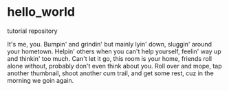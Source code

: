 # hello_world
tutorial repository

It's me, you.  Bumpin' and grindin' but mainly lyin' down, sluggin' around your hometown.
Helpin' others when you can't help yourself, feelin' way up and thinkin' too much.  Can't let
it go, this room is your home, friends roll alone without, probably don't even think about you.
Roll over and mope, tap another thumbnail, shoot another cum trail, and get some rest,
cuz in the morning we goin again.
